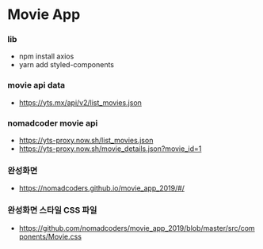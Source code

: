 # Movie App

### lib

- npm install axios
- yarn add styled-components

### movie api data

- https://yts.mx/api/v2/list_movies.json

### nomadcoder movie api

- https://yts-proxy.now.sh/list_movies.json
- https://yts-proxy.now.sh/movie_details.json?movie_id=1

### 완성화면

- https://nomadcoders.github.io/movie_app_2019/#/

### 완성화면 스타일 CSS 파일

- https://github.com/nomadcoders/movie_app_2019/blob/master/src/components/Movie.css
